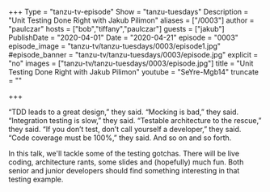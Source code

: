 +++
Type = "tanzu-tv-episode"
Show = "tanzu-tuesdays"
Description = "Unit Testing Done Right with Jakub Pilimon"
aliases = ["/0003"]
author = "paulczar"
hosts = ["bob","tiffany","paulczar"]
guests = ["jakub"]
PublishDate = "2020-04-01"
Date = "2020-04-21"
episode = "0003"
episode_image = "tanzu-tv/tanzu-tuesdays/0003/episode1.jpg"
#episode_banner = "tanzu-tv/tanzu-tuesdays/0003/episode.jpg"
explicit = "no"
images = ["tanzu-tv/tanzu-tuesdays/0003/episode.jpg"]
title = "Unit Testing Done Right with Jakub Pilimon"
youtube = "SeYre-Mgb14"
truncate = ""

+++

“TDD leads to a great design,” they said. “Mocking is bad,” they said. “Integration testing is slow,” they said. “Testable architecture to the rescue,” they said. “If you don’t test, don’t call yourself a developer,” they said. “Code coverage must be 100%,” they said. And so on and so forth.

In this talk, we'll tackle some of the testing gotchas. There will be live coding, architecture rants, some slides and (hopefully) much fun. Both senior and junior developers should find something interesting in that testing example.